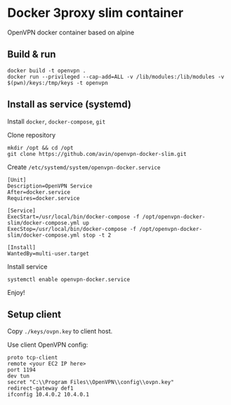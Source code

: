 # Docker 3proxy slim container
OpenVPN docker container based on alpine

## Build & run

```
docker build -t openvpn .
docker run --privileged --cap-add=ALL -v /lib/modules:/lib/modules -v $(pwn)/keys:/tmp/keys -t openvpn
```

## Install as service (systemd)

Install `docker`, `docker-compose`, `git`

Clone repository
```
mkdir /opt && cd /opt
git clone https://github.com/avin/openvpn-docker-slim.git
``` 

Create `/etc/systemd/system/openvpn-docker.service`
```
[Unit]
Description=OpenVPN Service  
After=docker.service  
Requires=docker.service

[Service]
ExecStart=/usr/local/bin/docker-compose -f /opt/openvpn-docker-slim/docker-compose.yml up
ExecStop=/usr/local/bin/docker-compose -f /opt/openvpn-docker-slim/docker-compose.yml stop -t 2

[Install]
WantedBy=multi-user.target  
```

Install service
```
systemctl enable openvpn-docker.service
```

Enjoy!

## Setup client

Copy `./keys/ovpn.key` to client host.

Use client OpenVPN config:
```
proto tcp-client
remote <your EC2 IP here>        
port 1194                   
dev tun                   
secret "C:\\Program Files\\OpenVPN\\config\\ovpn.key"            
redirect-gateway def1       
ifconfig 10.4.0.2 10.4.0.1
```